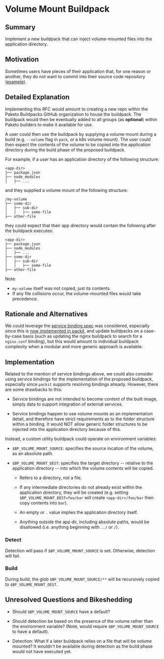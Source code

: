 # Volume Mount Buildpack

## Summary

Implement a new buildpack that can inject volume-mounted files into the application directory.

## Motivation

Sometimes users have pieces of their application that, for one reason or another, they do not want to commit into their source code repository ([example](https://github.com/paketo-buildpacks/nginx/issues/281)).

## Detailed Explanation

Implementing this RFC would amount to creating a new repo within the Paketo Buildpacks GitHub organization to house the buildpack. The buildpack would then be eventually added to all groups (as **optional**) within Paketo builders to make it available for use.

A user could then use the buildpack by supplying a volume mount during a build (e.g. `--volume` flag in `pack`, or a k8s volume mount). The user could then expect the contents of the volume to be copied into the application directory during the build phase of the proposed buildpack.

For example, if a user has an application directory of the following structure:

```
<app-dir>
├── package.json
├── node_modules
│   ├── ...
```

and they supplied a volume mount of the following structure:

```
/my-volume
├── some-dir
│   ├── sub-dir
│   │   ├── some-file
├── other-file
```

they could expect that their app directory would contain the following after the buildpack executes:

```
<app-dir>
├── package.json
├── node_modules
│   ├── ...
├── some-dir
│   ├── sub-dir
│   │   ├── some-file
├── other-file
```

Note:
- `my-volume` itself was not copied, just its contents.
- If any file collisions occur, the volume-mounted files would take precedence.

## Rationale and Alternatives

We could leverage the [service binding spec](https://github.com/servicebinding/spec#workload-projection) was considered, especially since this is [now implemented in packit](https://github.com/paketo-buildpacks/packit/pull/228), and update buildpacks on a case-by-case basis (such as updating the nginx buildpack to search for a `nginx.conf` binding), but this would amount to individual buildpack complexity when a modular and more generic approach is available.

## Implementation

Related to the mention of service bindings above, we could also consider using service bindings for the implementation of the proposed buildpack, especially since `packit` supports resolving bindings already. However, there are some drawbacks to this:

- Service bindings are not intended to become content of the built image, simply data to support integration of external services.

- Service bindings happen to use volume mounts as an implementation detail, and therefore have strict requirements as to the folder structure within a binding. It would NOT allow generic folder structures to be injected into the application directory because of this.

Instead, a custom utility buildpack could operate on environment variables:

- `$BP_VOLUME_MOUNT_SOURCE`: specifies the source location of the volume, as an absolute path.

- `$BP_VOLUME_MOUNT_DEST`: specifies the target directory -- relative to the application directory -- into which the volume contents will be copied.

  - Refers to a directory, not a file.
  
  - If any intermediate directories do not already exist within the application directory, they will be created (e.g. setting `$BP_VOLUME_MOUNT_DEST=foo/bar` will create `<app-dir>/foo/bar` then copy contents into `bar`).

  - An empty or `.` value implies the application directory itself.

  - Anything outside the app dir, including absolute paths, would be disallowed (i.e. anything beginning with `../` or `/`).

### Detect

Detection will pass if `$BP_VOLUME_MOUNT_SOURCE` is set. Otherwise, detection will fail.

### Build

During build, the glob `$BP_VOLUME_MOUNT_SOURCE/**` will be recursively copied to `$BP_VOLUME_MOUNT_DEST`.

## Unresolved Questions and Bikeshedding

- Should `$BP_VOLUME_MOUNT_SOURCE` have a default?

- Should detection be based on the presence of the volume rather than the environment variable? (Note, would require `$BP_VOLUME_MOUNT_SOURCE` to have a default).

- Detection: What if a later buildpack relies on a file that will be volume mounted? It wouldn't be available during detection as the build phase would not have executed yet.
